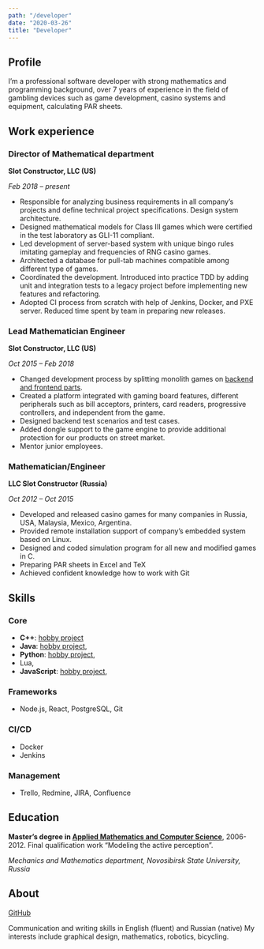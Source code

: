 ```yaml
---
path: "/developer"
date: "2020-03-26"
title: "Developer"
---
```


## Profile

I’m a professional software developer with strong mathematics and programming background, over 7 years of experience in the field of gambling devices such as game development, casino systems and equipment, calculating PAR sheets.

## Work experience

### Director of Mathematical department

**Slot Constructor, LLC (US)**

_Feb 2018 – present_

- Responsible for analyzing business requirements in all company’s projects and define technical project specifications. Design system architecture.
- Designed mathematical models for Class III games which were certified in the test laboratory as GLI-11 compliant.
- Led development of server-based system with unique bingo rules imitating gameplay and frequencies of RNG casino games.
- Architected a database for pull-tab machines compatible among different type of games.
- Coordinated the development. Introduced into practice TDD by adding unit and integration tests to a legacy project before implementing new features and refactoring.
- Adopted CI process from scratch with help of Jenkins, Docker, and PXE server. Reduced time spent by team in preparing new releases.

### Lead Mathematician Engineer

**Slot Constructor, LLC (US)**

_Oct 2015 – Feb 2018_

- Changed development process by splitting monolith games on [backend and frontend parts](/projects/postcatolyptica).
- Created a platform integrated with gaming board features, different peripherals such as bill acceptors, printers, card readers, progressive controllers, and independent from the game.
- Designed backend test scenarios and test cases.
- Added dongle support to the game engine to provide additional protection for our products on street market.
- Mentor junior employees.

### Mathematician/Engineer

**LLC Slot Constructor (Russia)**

_Oct 2012 – Oct 2015_

- Developed and released casino games for many companies in Russia, USA, Malaysia, Mexico, Argentina.
- Provided remote installation support of company’s embedded system based on Linux.
- Designed and coded simulation program for all new and modified games in C.
- Preparing PAR sheets in Excel and TeX
- Achieved confident knowledge how to work with Git

## Skills

### Core

- **C++**: [hobby project](projects/overload-game)
- **Java**: [hobby project](/projects/pet-project-navigator),
- **Python**: [hobby project](/projects/pyroguelike),
- Lua,
- **JavaScript**: [hobby project](/projects/postcatolyptica),

### Frameworks

- Node.js, React, PostgreSQL, Git

### CI/CD

- Docker
- Jenkins

### Management

- Trello, Redmine, JIRA, Confluence

## Education

**Master’s degree in [Applied Mathematics and Computer Science](/science)**, 2006-2012.
Final qualification work “Modeling the active perception”.

_Mechanics and Mathematics department, Novosibirsk State University, Russia_

## About

[GitHub](https://github.com/mikolasan)

Communication and writing skills in English (fluent) and Russian (native)
My interests include graphical design, mathematics, robotics, bicycling.
